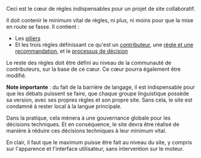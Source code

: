 Ceci est le cœur de règles indispensables pour un projet de site collaboratif.

Il doit contenir le minimum vital de règles, ni plus, ni moins pour que la mise en route se fasse. Il contient : 

* Les [piliers](/rules/pillars.md)
* Et les trois règles définissant ce qu'est un [contributeur](/rules/pillars.md), une [règle et une recommandation](/rules/rules.md), et le [processus de décision](/rules/decisions.md)

Le reste des règles doit être défini au niveau de la communauté de contributeurs, sur la base de ce cœur. Ce cœur pourra également être modifié.

**Note importante** : du fait de la barrière de langage, il est indispensable pour que les débats puissent se faire, que chaque groupe linguistique possède sa version, avec ses propres règles et son propre site. Sans cela, le site est condamné à rester local à la langue principale. 

Dans la pratique, cela mènera à une gouvernance globale pour les décisions techniques. Et en conséquence, le site devra être réalisé de manière à réduire ces décisions techniques à leur minimum vital.

En clair, il faut que le maximum puisse être fait au niveau du site, y compris sur l'apparence et l'interface utilisateur, sans intervention sur le moteur.
